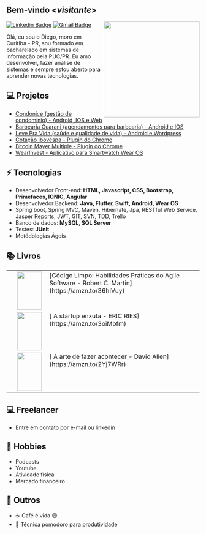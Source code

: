 <h2> Bem-vindo <<i>visitante</i>></h2>

<img align='right' src='https://images.unsplash.com/photo-1579412690850-bd41cd0af397?ixid=MXwxMjA3fDB8MHxwaG90by1wYWdlfHx8fGVufDB8fHw%3D&ixlib=rb-1.2.1&auto=format&fit=crop&w=401&q=80' width='250"'>

[![Linkedin Badge](https://img.shields.io/badge/-Lindkeden-blue?style=flat-square&logo=Linkedin&logoColor=white&link=https://www.linkedin.com/in/diego-porfirio/)](https://www.linkedin.com/in/diego-porfirio/) 
[![Gmail Badge](https://img.shields.io/badge/-Gmail-Red?style=flat-square&logo=Gmail&logoColor=white&link=mailto:diego.porfirio@gmail.com)](mailto:diego.porfirio@gmail.com)

Olá, eu sou o Diego, moro em Curitiba - PR, sou formado em bacharelado em sistemas de informação pela PUC/PR. Eu amo desenvolver, fazer análise de sistemas e sempre estou aberto para aprender novas tecnologias.

## 💻 Projetos
* [Condonice (gestão de condomínio) - Android, IOS e Web](https://play.google.com/store/apps/details?id=br.com.condonice&hl=pt_BR&gl=US)
* [Barbearia Guarani (agendamentos para barbearia) - Android e IOS](https://play.google.com/store/apps/details?id=br.com.barberapp.guarani&hl=es_SV)
* [Leve Pra Vida (saúde e qualidade de vida) - Android e Wordpress](https://play.google.com/store/apps/details?id=br.com.levepravida)
* [Cotação Ibovespa - Plugin do Chrome](https://chromewebstore.google.com/detail/cota%C3%A7%C3%A3o-ibovespa/jgjhgngkklajpchggkciipmhlgmhfnij?hl=pt-BR)
* [Bitcoin Mayer Multiple - Plugin do Chrome](https://chromewebstore.google.com/detail/bitcoin-mayer-multiple/mglcapocffmnnjmpfodchhhfjjkhmjck?hl=pt-BR)
* [WearInvest - Aplicativo para Smartwatch Wear OS](https://wearinvest.com.br)
  
## ⚡ Tecnologias
- Desenvolvedor Front-end: **HTML, Javascript, CSS, Bootstrap, Primefaces, IONIC, Angular**
- Desenvolvedor Backend: **Java, Flutter, Swift, Android, Wear OS**
- Spring boot, Spring MVC, Maven, Hibernate, Jpa, RESTful Web Service, Jasper Reports, JWT, GIT, SVN, TDD, Trello
- Banco de dados: **MySQL, SQL Server**
- Testes: **JUnit**
- Metódologias Ágeis

## :books: Livros

<table>
  <tr>
    <td>[<img align='left' src='https://imgv2-1-f.scribdassets.com/img/document/79965690/original/de85582231/1607509857?v=1' width='64"' height='100"' hspace="20">Código Limpo: Habilidades Práticas do Agile Software - Robert C. Martin] (https://amzn.to/36hIVuy)</td> 
  </tr> 
  <tr>
    <td>[<img align='left' src='https://images-na.ssl-images-amazon.com/images/I/41nnVZbC+eL._SY344_BO1,204,203,200_.jpg' width='64"' height='100"' hspace="20"> A startup enxuta - ERIC RIES] (https://amzn.to/3oiMbfm)</td> 
  </tr>
   <tr>
    <td>[<img align='left' src='https://images-na.ssl-images-amazon.com/images/I/51AIuvAA7XL._SY498_BO1,204,203,200_.jpg' width='64"' height='100"' hspace="20"> A arte de fazer acontecer - David Allen] (https://amzn.to/2Yj7WRr)</td> 
  </tr>
</table>   

## :computer: Freelancer
- Entre em contato por e-mail ou linkedin

## :pushpin: Hobbies
- Podcasts
- Youtube
- Atividade física
- Mercado financeiro

## 👋 Outros 
- :coffee: Café é vida :satisfied:
- :tomato: Técnica pomodoro para produtividade
